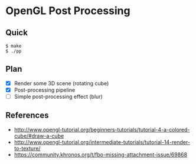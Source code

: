 # OpenGL Post Processing

## Quick

```console
$ make
$ ./pp
```

## Plan

- [x] Render some 3D scene (rotating cube)
- [x] Post-processing pipeline
- [ ] Simple post-processing effect (blur)

## References

- http://www.opengl-tutorial.org/beginners-tutorials/tutorial-4-a-colored-cube/#draw-a-cube
- http://www.opengl-tutorial.org/intermediate-tutorials/tutorial-14-render-to-texture/
- https://community.khronos.org/t/fbo-missing-attachment-issue/69868
